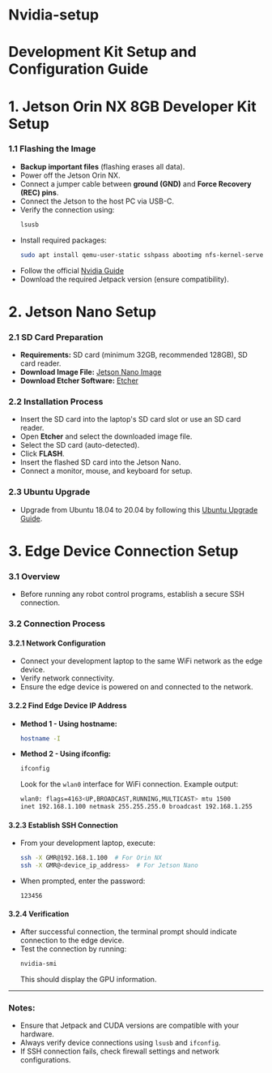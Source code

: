 # Nvidia-setup

# Development Kit Setup and Configuration Guide

# 1. Jetson Orin NX 8GB Developer Kit Setup

### 1.1 Flashing the Image
- **Backup important files** (flashing erases all data).
- Power off the Jetson Orin NX.
- Connect a jumper cable between **ground (GND)** and **Force Recovery (REC) pins**.
- Connect the Jetson to the host PC via USB-C.
- Verify the connection using:
  ```sh
  lsusb
  ```
- Install required packages:
  ```sh
  sudo apt install qemu-user-static sshpass abootimg nfs-kernel-server libxml2-utils binutils -y
  ```
- Follow the official [Nvidia Guide](https://developer.nvidia.com/embedded/jetpack)
- Download the required Jetpack version (ensure compatibility).

# 2. Jetson Nano Setup

### 2.1 SD Card Preparation
- **Requirements:** SD card (minimum 32GB, recommended 128GB), SD card reader.
- **Download Image File:** [Jetson Nano Image](https://developer.nvidia.com/jetson-nano-sd-card-image)
- **Download Etcher Software:** [Etcher](https://www.balena.io/etcher/)

### 2.2 Installation Process
- Insert the SD card into the laptop's SD card slot or use an SD card reader.
- Open **Etcher** and select the downloaded image file.
- Select the SD card (auto-detected).
- Click **FLASH**.
- Insert the flashed SD card into the Jetson Nano.
- Connect a monitor, mouse, and keyboard for setup.

### 2.3 Ubuntu Upgrade
- Upgrade from Ubuntu 18.04 to 20.04 by following this [Ubuntu Upgrade Guide](https://ubuntu.com/tutorials/upgrading-ubuntu-desktop#1-overview).

# 3. Edge Device Connection Setup

### 3.1 Overview
- Before running any robot control programs, establish a secure SSH connection.

### 3.2 Connection Process

#### 3.2.1 Network Configuration
- Connect your development laptop to the same WiFi network as the edge device.
- Verify network connectivity.
- Ensure the edge device is powered on and connected to the network.

#### 3.2.2 Find Edge Device IP Address
- **Method 1 - Using hostname:**
  ```sh
  hostname -I
  ```
- **Method 2 - Using ifconfig:**
  ```sh
  ifconfig
  ```
  Look for the `wlan0` interface for WiFi connection.
  Example output:
  ```sh
  wlan0: flags=4163<UP,BROADCAST,RUNNING,MULTICAST> mtu 1500
  inet 192.168.1.100 netmask 255.255.255.0 broadcast 192.168.1.255
  ```

#### 3.2.3 Establish SSH Connection
- From your development laptop, execute:
  ```sh
  ssh -X GMR@192.168.1.100  # For Orin NX
  ssh -X GMR@<device_ip_address>  # For Jetson Nano
  ```
- When prompted, enter the password:
  ```
  123456
  ```

#### 3.2.4 Verification
- After successful connection, the terminal prompt should indicate connection to the edge device.
- Test the connection by running:
  ```sh
  nvidia-smi
  ```
  This should display the GPU information.

---

### **Notes:**
- Ensure that Jetpack and CUDA versions are compatible with your hardware.
- Always verify device connections using `lsusb` and `ifconfig`.
- If SSH connection fails, check firewall settings and network configurations.

